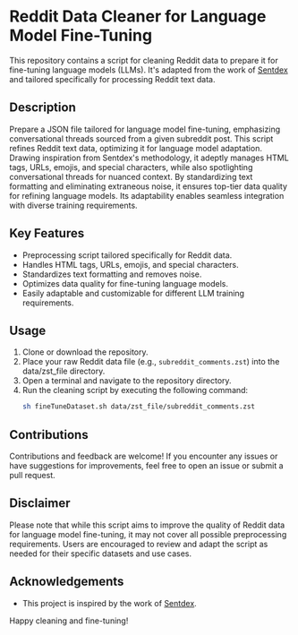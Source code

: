 # Reddit Data Cleaner for Language Model Fine-Tuning

This repository contains a script for cleaning Reddit data to prepare it for fine-tuning language models (LLMs). It's adapted from the work of [Sentdex](https://github.com/Sentdex/LLM-Finetuning) and tailored specifically for processing Reddit text data.

## Description

Prepare a JSON file tailored for language model fine-tuning, emphasizing conversational threads sourced from a given subreddit post. This script refines Reddit text data, optimizing it for language model adaptation. Drawing inspiration from Sentdex's methodology, it adeptly manages HTML tags, URLs, emojis, and special characters, while also spotlighting conversational threads for nuanced context. By standardizing text formatting and eliminating extraneous noise, it ensures top-tier data quality for refining language models. Its adaptability enables seamless integration with diverse training requirements.

## Key Features

- Preprocessing script tailored specifically for Reddit data.
- Handles HTML tags, URLs, emojis, and special characters.
- Standardizes text formatting and removes noise.
- Optimizes data quality for fine-tuning language models.
- Easily adaptable and customizable for different LLM training requirements.

## Usage

1. Clone or download the repository.
2. Place your raw Reddit data file (e.g., `subreddit_comments.zst`) into the data/zst_file directory.
3. Open a terminal and navigate to the repository directory.
4. Run the cleaning script by executing the following command:
    ```bash
    sh fineTuneDataset.sh data/zst_file/subreddit_comments.zst
    ```
## Contributions

Contributions and feedback are welcome! If you encounter any issues or have suggestions for improvements, feel free to open an issue or submit a pull request.

## Disclaimer

Please note that while this script aims to improve the quality of Reddit data for language model fine-tuning, it may not cover all possible preprocessing requirements. Users are encouraged to review and adapt the script as needed for their specific datasets and use cases.

## Acknowledgements

- This project is inspired by the work of [Sentdex](https://github.com/Sentdex/LLM-Finetuning).

Happy cleaning and fine-tuning!
